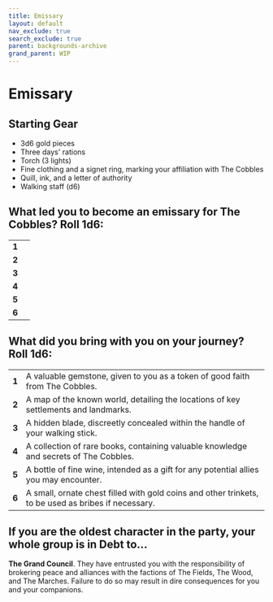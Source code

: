 ```yaml
---
title: Emissary
layout: default
nav_exclude: true
search_exclude: true
parent: backgrounds-archive
grand_parent: WIP
---
```



# Emissary

## Starting Gear

- 3d6 gold pieces
- Three days' rations
- Torch (3 lights)
- Fine clothing and a signet ring, marking your affiliation with The Cobbles
- Quill, ink, and a letter of authority
- Walking staff (d6)

## What led you to become an emissary for The Cobbles? Roll 1d6:

|       |     |
| ----- | --- |
| **1** |     |
| **2** |     |
| **3** |     |
| **4** |     |
| **5** |     |
| **6** |     |

## What did you bring with you on your journey? Roll 1d6:

|       |                                                              |
| ----- | ------------------------------------------------------------ |
| **1** | A valuable gemstone, given to you as a token of good faith from The Cobbles. |
| **2** | A map of the known world, detailing the locations of key settlements and landmarks. |
| **3** | A hidden blade, discreetly concealed within the handle of your walking stick. |
| **4** | A collection of rare books, containing valuable knowledge and secrets of The Cobbles. |
| **5** | A bottle of fine wine, intended as a gift for any potential allies you may encounter. |
| **6** | A small, ornate chest filled with gold coins and other trinkets, to be used as bribes if necessary. |

## If you are the oldest character in the party, your whole group is in Debt to...

**The Grand Council**. They have entrusted you with the responsibility of brokering peace and alliances with the factions of The Fields, The Wood, and The Marches. Failure to do so may result in dire consequences for you and your companions.